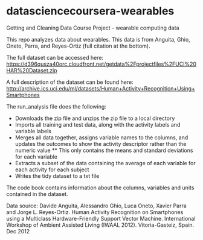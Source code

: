 # datasciencecoursera-wearables
Getting and Cleaning Data Course Project - wearable computing data

This repo analyzes data about wearables. This data is from Anguita, Ghio, Oneto, Parra, and Reyes-Ortiz (full citation at the bottom). 

The full dataset can be accessed here: https://d396qusza40orc.cloudfront.net/getdata%2Fprojectfiles%2FUCI%20HAR%20Dataset.zip

A full description of the dataset can be found here: http://archive.ics.uci.edu/ml/datasets/Human+Activity+Recognition+Using+Smartphones

The run_analysis file does the following:
* Downloads the zip file and unzips the zip file to a local directory
* Imports all training and test data, along with the activity labels and variable labels
* Merges all data together, assigns variable names to the columns, and updates the outcomes to show the activity descriptor rather than the numeric value
** This only contains the means and standard deviations for each variable
* Extracts a subset of the data containing the average of each variable for each activity for each subject
* Writes the tidy dataset to a txt file

The code book contains information about the columns, variables and units contained in the dataset.


Data source:
Davide Anguita, Alessandro Ghio, Luca Oneto, Xavier Parra and Jorge L. Reyes-Ortiz. Human Activity Recognition on Smartphones using a Multiclass Hardware-Friendly Support Vector Machine. International Workshop of Ambient Assisted Living (IWAAL 2012). Vitoria-Gasteiz, Spain. Dec 2012
